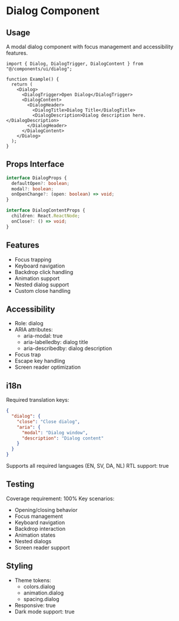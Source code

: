 
# Dialog Component

## Usage
A modal dialog component with focus management and accessibility features.

```tsx
import { Dialog, DialogTrigger, DialogContent } from "@/components/ui/dialog";

function Example() {
  return (
    <Dialog>
      <DialogTrigger>Open Dialog</DialogTrigger>
      <DialogContent>
        <DialogHeader>
          <DialogTitle>Dialog Title</DialogTitle>
          <DialogDescription>Dialog description here.</DialogDescription>
        </DialogHeader>
      </DialogContent>
    </Dialog>
  );
}
```

## Props Interface
```typescript
interface DialogProps {
  defaultOpen?: boolean;
  modal?: boolean;
  onOpenChange?: (open: boolean) => void;
}

interface DialogContentProps {
  children: React.ReactNode;
  onClose?: () => void;
}
```

## Features
- Focus trapping
- Keyboard navigation
- Backdrop click handling
- Animation support
- Nested dialog support
- Custom close handling

## Accessibility
- Role: dialog
- ARIA attributes:
  - aria-modal: true
  - aria-labelledby: dialog title
  - aria-describedby: dialog description
- Focus trap
- Escape key handling
- Screen reader optimization

## i18n
Required translation keys:
```json
{
  "dialog": {
    "close": "Close dialog",
    "aria": {
      "modal": "Dialog window",
      "description": "Dialog content"
    }
  }
}
```
Supports all required languages (EN, SV, DA, NL)
RTL support: true

## Testing
Coverage requirement: 100%
Key scenarios:
- Opening/closing behavior
- Focus management
- Keyboard navigation
- Backdrop interaction
- Animation states
- Nested dialogs
- Screen reader support

## Styling
- Theme tokens:
  - colors.dialog
  - animation.dialog
  - spacing.dialog
- Responsive: true
- Dark mode support: true
